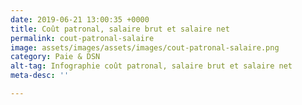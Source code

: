 ```yaml
---
date: 2019-06-21 13:00:35 +0000
title: Coût patronal, salaire brut et salaire net
permalink: cout-patronal-salaire
image: assets/images/assets/images/cout-patronal-salaire.png
category: Paie & DSN
alt-tag: Infographie coût patronal, salaire brut et salaire net
meta-desc: ''

---
```

